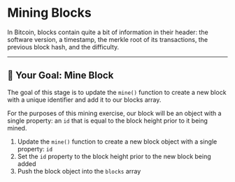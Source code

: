 # Mining Blocks

In Bitcoin, blocks contain quite a bit of information in their header: the software version, a timestamp, the merkle root of its transactions, the previous block hash, and the difficulty.

---

## 🏁 Your Goal: Mine Block

The goal of this stage is to update the `mine()` function to create a new block with a unique identifier and add it to our blocks array.

For the purposes of this mining exercise, our block will be an object with a single property: an `id` that is equal to the block height prior to it being mined.

1. Update the `mine()` function to create a new block object with a single property: `id`
2. Set the `id` property to the block height prior to the new block being added
3. Push the block object into the `blocks` array